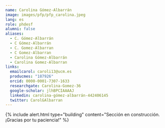 ```yaml
---
name: Carolina Gómez-Albarrán
image: images/pfp/pfp_carolina.jpeg
lang: es
role: phdesf
alumni: false
aliases:
  - C. Gómez-Albarrán
  - C Gómez-Albarrán
  - C. Gomez-Albarran
  - C Gomez-Albarran
  - Carolina Gómez-Albarrán
  - Carolina Gomez-Albarran
links:
  emailcarol: caroli13@ucm.es
  producmes: "187926"
  orcid: 0000-0001-7307-1633
  researchgate: Carolina-Gomez-36
  google-scholar: jlhBPCIAAAAJ
  linkedin: carolina-gómez-albarrán-442406145
  twitter: CarolGAlbarran
---
```


{%
  include alert.html
  type="building"
  content="Sección en construcción. ¡Gracias por tu paciencia!"
%}

